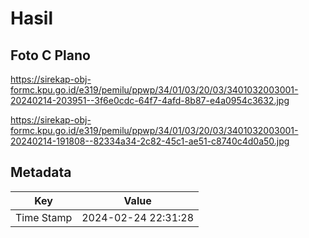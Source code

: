 # Hasil

## Foto C Plano

https://sirekap-obj-formc.kpu.go.id/e319/pemilu/ppwp/34/01/03/20/03/3401032003001-20240214-203951--3f6e0cdc-64f7-4afd-8b87-e4a0954c3632.jpg

https://sirekap-obj-formc.kpu.go.id/e319/pemilu/ppwp/34/01/03/20/03/3401032003001-20240214-191808--82334a34-2c82-45c1-ae51-c8740c4d0a50.jpg


## Metadata

| Key        | Value               |
| ---------- | ------------------- |
| Time Stamp | 2024-02-24 22:31:28 |



